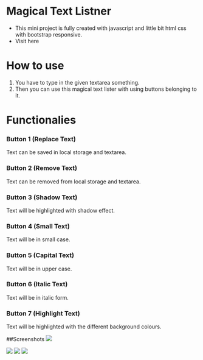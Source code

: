 # Magical Text Listner

- This mini project is fully created with javascript and little bit html css with bootstrap responsive.
- Visit here 

# How to use
1. You have to type in the given textarea something.
2. Then you can use this magical text lister with using buttons belonging to it.

# Functionalies
### Button 1 (Replace Text)
Text can be saved in local storage and textarea.

### Button 2 (Remove Text)
Text can be removed from local storage and textarea.

### Button 3 (Shadow Text)
Text will be highlighted with shadow effect.

### Button 4 (Small Text)
Text will be in small case.

### Button 5 (Capital Text)
Text will be in upper case.

### Button 6 (Italic Text)
Text will be in italic form.

### Button 7 (Highlight Text)
Text will be highlighted with the different background colours.

##Screenshots
<img src='screenshots/game2.png'>

<img src='screenshots/game1.png'>

<img src='screenshots/game2.png'>

<img src='screenshots/game1.png'>
